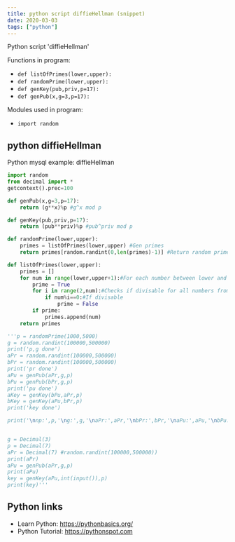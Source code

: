 ```yaml
---
title: python script diffieHellman (snippet)
date: 2020-03-03
tags: ["python"]
---
```

Python script 'diffieHellman'

Functions in program: 
* `def listOfPrimes(lower,upper):`
* `def randomPrime(lower,upper):`
* `def genKey(pub,priv,p=17):`
* `def genPub(x,g=3,p=17):`

Modules used in program: 
* `import random`

## python diffieHellman

Python mysql example: diffieHellman

```python
import random
from decimal import *
getcontext().prec=100

def genPub(x,g=3,p=17):
	return (g**x)%p #g^x mod p

def genKey(pub,priv,p=17):
	return (pub**priv)%p #pub^priv mod p

def randomPrime(lower,upper):
	primes = listOfPrimes(lower,upper) #Gen primes
	return primes[random.randint(0,len(primes)-1)] #Return random prime from list

def listOfPrimes(lower,upper):
	primes = []
	for num in range(lower,upper+1):#For each number between lower and upper
		prime = True
		for i in range(2,num):#Checks if divisable for all numbers from 2 up to number
			if num%i==0:#If divisable
				prime = False
		if prime:
			primes.append(num)
	return primes

'''p = randomPrime(1000,5000)
g = random.randint(100000,500000)
print('p,g done')
aPr = random.randint(100000,500000)
bPr = random.randint(100000,500000)
print('pr done')
aPu = genPub(aPr,g,p)
bPu = genPub(bPr,g,p)
print('pu done')
aKey = genKey(bPu,aPr,p)
bKey = genKey(aPu,bPr,p)
print('key done')

print('\nnp:',p,'\ng:',g,'\naPr:',aPr,'\nbPr:',bPr,'\naPu:',aPu,'\nbPu:',bPu,'\naKey:',aKey,'\nbKey:',bKey)


g = Decimal(3)
p = Decimal(7)
aPr = Decimal(7) #random.randint(100000,500000))
print(aPr)
aPu = genPub(aPr,g,p)
print(aPu)
key = genKey(aPu,int(input()),p)
print(key)'''


```

## Python links

- Learn Python: https://pythonbasics.org/
- Python Tutorial: https://pythonspot.com
